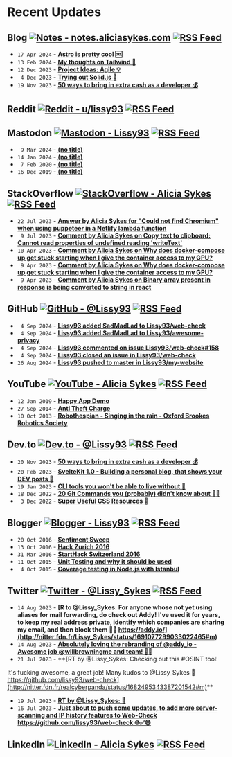 # Recent Updates

## Blog [![Notes - notes.aliciasykes.com](https://img.shields.io/badge/-Notes-262654?style=flat&logo=micro.blog&logoColor=white)](https://notes.aliciasykes.com "Personal Blog - notes.aliciasykes.com") [![RSS Feed](https://img.shields.io/badge/-RSS-FFF?style=flat&logo=rss&logoColor=FFA500)](https://raw.githubusercontent.com/Lissy93/feeds/main/blog.atom)
<!-- blog-feed start -->
- `17 Apr 2024` - **[Astro is pretty cool 🆒](https://notes.aliciasykes.com/51203/astro-is-pretty-cool)**
- `13 Feb 2024` - **[My thoughts on Tailwind 🍃](https://notes.aliciasykes.com/49557/my-thoughts-on-tailwind)**
- `12 Dec 2023` - **[Project Ideas: Agile 💡](https://notes.aliciasykes.com/48239/project-ideas-agile)**
- ` 4 Dec 2023` - **[Trying out Solid.js 🍰](https://notes.aliciasykes.com/48068/trying-out-solid-js)**
- `19 Nov 2023` - **[50 ways to bring in extra cash as a developer  💰](https://notes.aliciasykes.com/47804/50-ways-to-bring-in-extra-cash-as-a-developer)**
<!-- blog-feed end -->

## Reddit [![Reddit - u/lissy93](https://img.shields.io/badge/-Lissy93-ff4500?style=flat&logo=reddit&logoColor=white)](https://www.reddit.com/user/lissy93 "Reddit - u/lissy93") [![RSS Feed](https://img.shields.io/badge/-RSS-FFF?style=flat&logo=rss&logoColor=FFA500)](https://raw.githubusercontent.com/Lissy93/feeds/main/reddit.atom)
<!-- reddit-feed start -->
<!-- reddit-feed end -->

## Mastodon [![Mastodon - Lissy93](https://img.shields.io/badge/-Alicia_Sykes-6364FF?style=flat&logo=mastodon&logoColor=white)](https://mastodon.social/@lissy93 "Mastodon - Lissy93") [![RSS Feed](https://img.shields.io/badge/-RSS-FFF?style=flat&logo=rss&logoColor=FFA500)](https://raw.githubusercontent.com/Lissy93/feeds/main/mastodon.atom)
<!-- mastodon-feed start -->
- ` 9 Mar 2024` - **[(no title)](https://mastodon.social/@lissy93/112066566923814329)**
- `14 Jan 2024` - **[(no title)](https://mastodon.social/@lissy93/111755828294997036)**
- ` 7 Feb 2020` - **[(no title)](https://mastodon.social/@lissy93/103618193624255774)**
- `16 Dec 2019` - **[(no title)](https://mastodon.social/@lissy93/103317934703028255)**
<!-- mastodon-feed end -->

## StackOverflow [![StackOverflow - Alicia Sykes](https://img.shields.io/badge/-Alicia-f48225?style=flat&logo=Stackoverflow&logoColor=white)](https://stackoverflow.com/users/979052/alicia "StackOverflow - Alicia Sykes") [![RSS Feed](https://img.shields.io/badge/-RSS-FFF?style=flat&logo=rss&logoColor=FFA500)](https://raw.githubusercontent.com/Lissy93/feeds/main/stackoverflow.atom)
<!-- stackoverflow-feed start -->
- `22 Jul 2023` - **[Answer by Alicia Sykes for "Could not find Chromium" when using puppeteer in a Netlify lambda function](https://stackoverflow.com/questions/75961468/could-not-find-chromium-when-using-puppeteer-in-a-netlify-lambda-function/76743730#76743730)**
- ` 9 Jul 2023` - **[Comment by Alicia Sykes on Copy text to clipboard: Cannot read properties of undefined reading 'writeText'](https://stackoverflow.com/questions/71873824/copy-text-to-clipboard-cannot-read-properties-of-undefined-reading-writetext/71876238#71876238)**
- `10 Apr 2023` - **[Comment by Alicia Sykes on Why does docker-compose up get stuck starting when I give the container access to my GPU?](https://stackoverflow.com/questions/75971880/why-does-docker-compose-up-get-stuck-starting-when-i-give-the-container-access-t)**
- ` 9 Apr 2023` - **[Comment by Alicia Sykes on Why does docker-compose up get stuck starting when I give the container access to my GPU?](https://stackoverflow.com/questions/75971880/why-does-docker-compose-up-get-stuck-starting-when-i-give-the-container-access-t)**
- ` 9 Apr 2023` - **[Comment by Alicia Sykes on Binary array present in response is being converted to string in react](https://stackoverflow.com/questions/75971814/binary-array-present-in-response-is-being-converted-to-string-in-react)**
<!-- stackoverflow-feed end -->

## GitHub [![GitHub - @Lissy93](https://img.shields.io/badge/-Lissy93-3a3a3a?style=flat&logo=GitHub&logoColor=white)](https://github.com/Lissy93 "GitHub - @Lissy93") [![RSS Feed](https://img.shields.io/badge/-RSS-FFF?style=flat&logo=rss&logoColor=FFA500)](https://raw.githubusercontent.com/Lissy93/feeds/main/github.atom)
<!-- github-feed start -->
- ` 4 Sep 2024` - **[Lissy93 added SadMadLad to Lissy93/web-check](https://github.com/Lissy93/web-check)**
- ` 4 Sep 2024` - **[Lissy93 added SadMadLad to Lissy93/awesome-privacy](https://github.com/Lissy93/awesome-privacy)**
- ` 4 Sep 2024` - **[Lissy93 commented on issue Lissy93/web-check#158](https://github.com/Lissy93/web-check/issues/158#issuecomment-2329793497)**
- ` 4 Sep 2024` - **[Lissy93 closed an issue in Lissy93/web-check](https://github.com/Lissy93/web-check/issues/158)**
- `26 Aug 2024` - **[Lissy93 pushed to master in Lissy93/my-website](https://github.com/Lissy93/my-website/compare/42925bb9d7...2e0afd8406)**
<!-- github-feed end -->

## YouTube [![YouTube - Alicia Sykes](https://img.shields.io/badge/-Alicia_Sykes-FF0000?style=flat&logo=youtube&logoColor=white)](https://youtube.com/@AliciaSykes "YouTube - Alicia Sykes") [![RSS Feed](https://img.shields.io/badge/-RSS-FFF?style=flat&logo=rss&logoColor=FFA500)](https://raw.githubusercontent.com/Lissy93/feeds/main/youtube.atom)
<!-- youtube-feed start -->
- `12 Jan 2019` - **[Happy App Demo](https://www.youtube.com/watch?v=c-k9rYxTwxI)**
- `27 Sep 2014` - **[Anti Theft Charge](https://www.youtube.com/watch?v=NcJKDmoKlXQ)**
- `10 Oct 2013` - **[Robothespian - Singing in the rain - Oxford Brookes Robotics Society](https://www.youtube.com/watch?v=mnXzTzuF5Kw)**
<!-- youtube-feed end -->

## Dev.to [![Dev.to - @Lissy93](https://img.shields.io/badge/-Lissy93-a75fff?style=flat&logo=Dev.to&logoColor=white)](https://dev.to/lissy93 "Dev.to - @Lissy93") [![RSS Feed](https://img.shields.io/badge/-RSS-FFF?style=flat&logo=rss&logoColor=FFA500)](https://raw.githubusercontent.com/Lissy93/feeds/main/dev-to.atom)
<!-- dev-to-feed start -->
- `20 Nov 2023` - **[50 ways to bring in extra cash as a developer 💰](https://dev.to/lissy93/50-ways-to-bring-in-extra-cash-as-a-developer-19b6)**
- `20 Feb 2023` - **[SvelteKit 1.0 - Building a personal blog, that shows your DEV posts 🦄](https://dev.to/lissy93/sveltekit-10-build-an-blog-fetching-posts-from-your-dev-profile-29f)**
- `19 Jan 2023` - **[CLI tools you won't be able to live without 🔧](https://dev.to/lissy93/cli-tools-you-cant-live-without-57f6)**
- `18 Dec 2022` - **[20 Git Commands you (probably) didn't know about 🧙‍♂️](https://dev.to/lissy93/20-git-commands-you-probably-didnt-know-about-4j4o)**
- ` 3 Dec 2022` - **[Super Useful CSS Resources 🌈](https://dev.to/lissy93/super-useful-css-resources-1ba3)**
<!-- dev-to-feed end -->

## Blogger [![Blogger - Lissy93](https://img.shields.io/badge/-Lissy93-FF5722?style=flat&logo=blogger&logoColor=white)](https://lissy93.blogspot.com/ "Blogger - Lissy93") [![RSS Feed](https://img.shields.io/badge/-RSS-FFF?style=flat&logo=rss&logoColor=FFA500)](https://raw.githubusercontent.com/Lissy93/feeds/main/blogger.atom)
<!-- blogger-feed start -->
- `20 Oct 2016` - **[Sentiment Sweep](https://lissy93.blogspot.com/2016/10/sentiment-sweep.html)**
- `13 Oct 2016` - **[Hack Zurich 2016](https://lissy93.blogspot.com/2016/10/hack-zurich-2016.html)**
- `31 Mar 2016` - **[StartHack Switzerland 2016](https://lissy93.blogspot.com/2016/03/starthack-switzerland-2016.html)**
- `11 Oct 2015` - **[Unit Testing and why it should be used](https://lissy93.blogspot.com/2015/10/unit-testing-and-why-it-should-be-used.html)**
- ` 4 Oct 2015` - **[Coverage testing in Node.js with Istanbul](https://lissy93.blogspot.com/2015/10/coverage-testing-in-nodejs-with-istanbul.html)**
<!-- blogger-feed end -->

## Twitter [![Twitter - @Lissy_Sykes](https://img.shields.io/badge/-@Lissy_Sykes-00acee?style=flat&logo=Twitter&logoColor=white)](https://twitter.com/Lissy_Sykes "Twitter - @Lissy_Sykes") [![RSS Feed](https://img.shields.io/badge/-RSS-FFF?style=flat&logo=rss&logoColor=FFA500)](https://raw.githubusercontent.com/Lissy93/feeds/main/twitter.atom)
<!-- twitter-feed start -->
- `14 Aug 2023` - **[R to @Lissy_Sykes: For anyone whose not yet using aliases for mail forwarding, do check out Addy!
I've used it for years, to keep my real address private, identify which companies are sharing my email, and then block them 🔐📨
https://addy.io/](http://nitter.fdn.fr/Lissy_Sykes/status/1691077299033022465#m)**
- `14 Aug 2023` - **[Absolutely loving the rebranding of @addy_io - Awesome job @willbrowningme and team! 🙌💖](http://nitter.fdn.fr/Lissy_Sykes/status/1691076884933591040#m)**
- `21 Jul 2023` - **[RT by @Lissy_Sykes: Checking out this #OSINT tool!

It's fucking awesome, a great job!
Many kudos to @Lissy_Sykes 💪
https://github.com/lissy93/web-check](http://nitter.fdn.fr/realcyberpanda/status/1682495343387201542#m)**
- `19 Jul 2023` - **[RT by @Lissy_Sykes: 🥹](http://nitter.fdn.fr/nixcraft/status/1681805611833626624#m)**
- `16 Jul 2023` - **[Just about to push some updates, to add more server-scanning and IP history features to Web-Check
https://github.com/lissy93/web-check 🌐✅😄](http://nitter.fdn.fr/Lissy_Sykes/status/1680608012908503043#m)**
<!-- twitter-feed end -->


## LinkedIn [![LinkedIn - Alicia Sykes](https://img.shields.io/badge/-Alicia_Sykes-0072b1?style=flat&logo=Linkedin&logoColor=white)](https://www.linkedin.com/in/aliciasykes "LinkedIn - Alicia Sykes") [![RSS Feed](https://img.shields.io/badge/-RSS-FFF?style=flat&logo=rss&logoColor=FFA500)](https://raw.githubusercontent.com/Lissy93/feeds/main/linkedin.atom)



